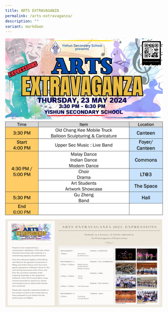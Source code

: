 ```yaml
---
title: ARTS EXTRAVAGANZA
permalink: /arts-extravaganza/
description: ""
variant: markdown
---
```

![](/images/Announcements/ArtsExtravaganza_2024_jpg.png)
![](/images/Announcements/ArtsExtravaganza_2024_3.jpg)
![](/images/Announcements/ArtsExtravaganza_2024_4.jpg)